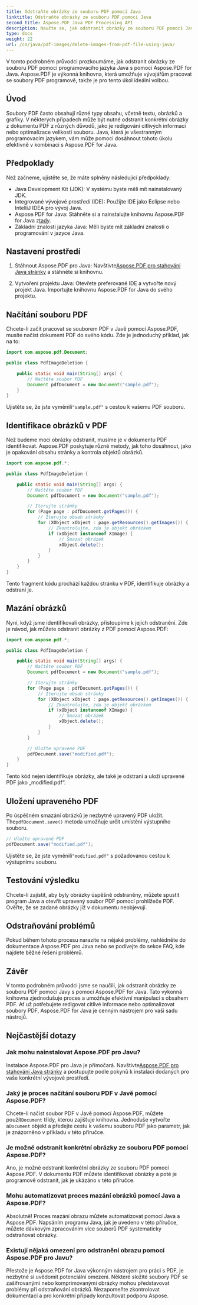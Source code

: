 ```yaml
---
title: Odstraňte obrázky ze souboru PDF pomocí Java
linktitle: Odstraňte obrázky ze souboru PDF pomocí Java
second_title: Aspose.PDF Java PDF Processing API
description: Naučte se, jak odstranit obrázky ze souboru PDF pomocí Java s Aspose.PDF for Java. Podrobný průvodce se zdrojovým kódem pro efektivní odstraňování obrázků v PDF.
type: docs
weight: 22
url: /cs/java/pdf-images/delete-images-from-pdf-file-using-java/
---
```


V tomto podrobném průvodci prozkoumáme, jak odstranit obrázky ze souboru PDF pomocí programovacího jazyka Java s pomocí Aspose.PDF for Java. Aspose.PDF je výkonná knihovna, která umožňuje vývojářům pracovat se soubory PDF programově, takže je pro tento úkol ideální volbou.

## Úvod

Soubory PDF často obsahují různé typy obsahu, včetně textu, obrázků a grafiky. V některých případech může být nutné odstranit konkrétní obrázky z dokumentu PDF z různých důvodů, jako je redigování citlivých informací nebo optimalizace velikosti souboru. Java, která je všestranným programovacím jazykem, vám může pomoci dosáhnout tohoto úkolu efektivně v kombinaci s Aspose.PDF for Java.

## Předpoklady

Než začneme, ujistěte se, že máte splněny následující předpoklady:

- Java Development Kit (JDK): V systému byste měli mít nainstalovaný JDK.
- Integrované vývojové prostředí (IDE): Použijte IDE jako Eclipse nebo IntelliJ IDEA pro vývoj Java.
-  Aspose.PDF for Java: Stáhněte si a nainstalujte knihovnu Aspose.PDF for Java z[tady](https://downloads.aspose.com/pdf/java).
- Základní znalosti jazyka Java: Měli byste mít základní znalosti o programování v jazyce Java.

## Nastavení prostředí

1.  Stáhnout Aspose.PDF pro Java: Navštivte[Aspose.PDF pro stahování Java stránky](https://downloads.aspose.com/pdf/java) a stáhněte si knihovnu.

2. Vytvoření projektu Java: Otevřete preferované IDE a vytvořte nový projekt Java. Importujte knihovnu Aspose.PDF for Java do svého projektu.

## Načítání souboru PDF

Chcete-li začít pracovat se souborem PDF v Javě pomocí Aspose.PDF, musíte načíst dokument PDF do svého kódu. Zde je jednoduchý příklad, jak na to:

```java
import com.aspose.pdf.Document;

public class PdfImageDeletion {

    public static void main(String[] args) {
        // Načtěte soubor PDF
        Document pdfDocument = new Document("sample.pdf");
    }
}
```

 Ujistěte se, že jste vyměnili`"sample.pdf"` s cestou k vašemu PDF souboru.

## Identifikace obrázků v PDF

Než budeme moci obrázky odstranit, musíme je v dokumentu PDF identifikovat. Aspose.PDF poskytuje různé metody, jak toho dosáhnout, jako je opakování obsahu stránky a kontrola objektů obrázků.

```java
import com.aspose.pdf.*;

public class PdfImageDeletion {

    public static void main(String[] args) {
        // Načtěte soubor PDF
        Document pdfDocument = new Document("sample.pdf");

        // Iterujte stránky
        for (Page page : pdfDocument.getPages()) {
            // Iterujte obsah stránky
            for (XObject xObject : page.getResources().getImages()) {
                // Zkontrolujte, zda je objekt obrázkem
                if (xObject instanceof XImage) {
                    // Smazat obrázek
                    xObject.delete();
                }
            }
        }
    }
}
```

Tento fragment kódu prochází každou stránku v PDF, identifikuje obrázky a odstraní je.

## Mazání obrázků

Nyní, když jsme identifikovali obrázky, přistoupíme k jejich odstranění. Zde je návod, jak můžete odstranit obrázky z PDF pomocí Aspose.PDF:

```java
import com.aspose.pdf.*;

public class PdfImageDeletion {

    public static void main(String[] args) {
        // Načtěte soubor PDF
        Document pdfDocument = new Document("sample.pdf");

        // Iterujte stránky
        for (Page page : pdfDocument.getPages()) {
            // Iterujte obsah stránky
            for (XObject xObject : page.getResources().getImages()) {
                // Zkontrolujte, zda je objekt obrázkem
                if (xObject instanceof XImage) {
                    // Smazat obrázek
                    xObject.delete();
                }
            }
        }

        // Uložte upravené PDF
        pdfDocument.save("modified.pdf");
    }
}
```

Tento kód nejen identifikuje obrázky, ale také je odstraní a uloží upravené PDF jako „modified.pdf“.

## Uložení upraveného PDF

Po úspěšném smazání obrázků je nezbytné upravený PDF uložit. The`pdfDocument.save()` metoda umožňuje určit umístění výstupního souboru.

```java
// Uložte upravené PDF
pdfDocument.save("modified.pdf");
```

 Ujistěte se, že jste vyměnili`"modified.pdf"` s požadovanou cestou k výstupnímu souboru.

## Testování výsledku

Chcete-li zajistit, aby byly obrázky úspěšně odstraněny, můžete spustit program Java a otevřít upravený soubor PDF pomocí prohlížeče PDF. Ověřte, že se zadané obrázky již v dokumentu neobjevují.

## Odstraňování problémů

Pokud během tohoto procesu narazíte na nějaké problémy, nahlédněte do dokumentace Aspose.PDF pro Java nebo se podívejte do sekce FAQ, kde najdete běžné řešení problémů.

## Závěr

V tomto podrobném průvodci jsme se naučili, jak odstranit obrázky ze souboru PDF pomocí Javy s pomocí Aspose.PDF for Java. Tato výkonná knihovna zjednodušuje proces a umožňuje efektivní manipulaci s obsahem PDF. Ať už potřebujete redigovat citlivé informace nebo optimalizovat soubory PDF, Aspose.PDF for Java je cenným nástrojem pro vaši sadu nástrojů.

## Nejčastější dotazy

### Jak mohu nainstalovat Aspose.PDF pro Javu?

 Instalace Aspose.PDF pro Java je přímočará. Navštivte[Aspose.PDF pro stahování Java stránky](https://releases.aspose.com/pdf/java/) a postupujte podle pokynů k instalaci dodaných pro vaše konkrétní vývojové prostředí.

### Jaký je proces načítání souboru PDF v Javě pomocí Aspose.PDF?

 Chcete-li načíst soubor PDF v Javě pomocí Aspose.PDF, můžete použít`Document` třídy, kterou zajišťuje knihovna. Jednoduše vytvořte a`Document` objekt a předejte cestu k vašemu souboru PDF jako parametr, jak je znázorněno v příkladu v této příručce.

### Je možné odstranit konkrétní obrázky ze souboru PDF pomocí Aspose.PDF?

Ano, je možné odstranit konkrétní obrázky ze souboru PDF pomocí Aspose.PDF. V dokumentu PDF můžete identifikovat obrázky a poté je programově odstranit, jak je ukázáno v této příručce.

### Mohu automatizovat proces mazání obrázků pomocí Java a Aspose.PDF?

Absolutně! Proces mazání obrazu můžete automatizovat pomocí Java a Aspose.PDF. Napsáním programu Java, jak je uvedeno v této příručce, můžete dávkovým zpracováním více souborů PDF systematicky odstraňovat obrázky.

### Existují nějaká omezení pro odstranění obrazu pomocí Aspose.PDF pro Javu?

Přestože je Aspose.PDF for Java výkonným nástrojem pro práci s PDF, je nezbytné si uvědomit potenciální omezení. Některé složité soubory PDF se zašifrovanými nebo komprimovanými obrázky mohou představovat problémy při odstraňování obrázků. Nezapomeňte zkontrolovat dokumentaci a pro konkrétní případy konzultovat podporu Aspose.
